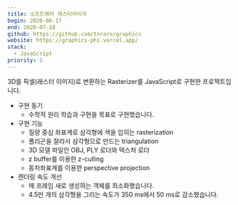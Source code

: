 ```yaml
---
title: 소프트웨어 래스터라이저
begin: 2020-06-17
end: 2020-07-18
github: https://github.com/tnraro/graphics
website: https://graphics-phi.vercel.app/
stack:
  - JavaScript
priority: 1
---
```


3D를 픽셀(래스터 이미지)로 변환하는 Rasterizer를 JavaScript로 구현한 프로젝트입니다.

- 구현 동기
  - 수학적 원리 학습과 구현을 목표로 구현했습니다.
- 구현 기능
  - 질량 중심 좌표계로 삼각형에 색을 입히는 rasterization
  - 폴리곤을 잘라서 삼각형으로 만드는 triangulation
  - 3D 모델 파일인 OBJ, PLY 로더와 텍스처 로더
  - z buffer를 이용한 z-culling
  - 동차좌표계를 이용한 perspective projection
- 렌더링 속도 개선
  - 매 프레임 새로 생성하는 객체를 최소화했습니다.
  - 4.5만 개의 삼각형을 그리는 속도가 350 ms에서 50 ms로 감소했습니다.